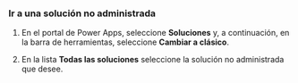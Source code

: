 ### <a name="navigate-to-an-unmanaged-solution"></a>Ir a una solución no administrada

1. En el portal de Power Apps, seleccione **Soluciones** y, a continuación, en la barra de herramientas, seleccione **Cambiar a clásico**.

2. En la lista **Todas las soluciones** seleccione la solución no administrada que desee.

